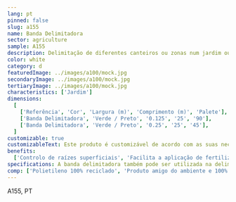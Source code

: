 ```yaml
---
lang: pt
pinned: false
slug: a155
name: Banda Delimitadora
sector: agriculture
sample: A155
description: Delimitação de diferentes canteiros ou zonas num jardim ou relvado. Pode também ser utilizada nas bordaduras
color: white
category: d
featuredImage: ../images/a100/mock.jpg
secondaryImage: ../images/a100/mock.jpg
tertiaryImage: ../images/a100/mock.jpg
characteristics: ['Jardim']
dimensions:
  [
    ['Referência', 'Cor', 'Largura (m)', 'Comprimento (m)', 'Palete'],
    ['Banda Delimitadora', 'Verde / Preto', '0.125', '25', '90'],
    ['Banda Delimitadora', 'Verde / Preto', '0.25', '25', '45'],
  ]
customizable: true
customizableText: Este produto é customizável de acordo com as suas necessidades. Contacte-nos para mais informações.
benefits:
  ['Controlo de raízes superficiais', 'Facilita a aplicação de fertilizantes e outros produtos']
specifications: A banda delimitadora também pode ser utilizada na delimitação de caminhos pedonais e ciclovias.
comp: ['Polietileno 100% reciclado', 'Produto amigo do ambiente e 100% reciclável']
---
```


A155, PT
